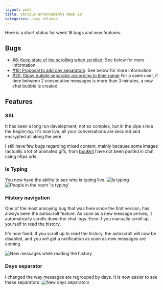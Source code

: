 ```yaml
---
layout: post
title: Various enhancements Week 18
categories: news release
---
```


Here is a short status for week 18 bugs and new features.

## Bugs

* [#8: Keep state of the scrolling when scrolled](https://bitbucket.org/bcharbonnier/roulotte/issue/8/keep-state-of-the-scrolling-when-scrolled): See below for more information.
* [#10: Proposal to add day separators](https://bitbucket.org/bcharbonnier/roulotte/issue/10/proposal-to-add-day-separators): See below for more information.
* [#20: Gipsy bubble separator according to time range](https://bitbucket.org/bcharbonnier/roulotte/issue/20/gipsy-bubble-separator-according-to-time) For a same user, if time between 2 consecutive messages is more than 3 minutes, a new chat bubble is created.

## Features

### SSL

It has been a long run development, not so complex, but in the pipe since the beginning.
It's now live, all your conversations are secured and encrypted all along the wire.

I still have few bugs regarding mixed content, mainly because some images (actually a lot of animated gifs,
from [buukkit](https://buukkit.appspot.com) have not been pasted in chat using https urls.

### Is Typing

You now have the ability to see who is typing live.
![Is typing][is_typing_1]
![People in the room 'is typing'][is_typing_2]

### History navigation

One of the most annoying bug that was here since the first version, has always been the autoscroll feature.
As soon as a new message arrives, it automatically scrolls down the chat logs. Even if you manually scroll up
yourself to read the history.

It's now fixed. If you scroll up to read the history, the autoscroll will now be disabled, and you will get a
notification as soon as new messages are coming.

![New messages while reading the history][new_messages]

### Days separator

I changed the way messages are regrouped by days. It is now easier to see these separators.
![New days separators][day_separator]

[is_typing_1]: http://blog.roulotte.im/images/2013/04/is_typing_1.tiff
[is_typing_2]: http://blog.roulotte.im/images/2013/04/is_typing_2.tiff
[day_separator]: http://blog.roulotte.im/images/2013/04/day_separator.tiff
[new_messages]: http://blog.roulotte.im/images/2013/04/new_messages.tiff